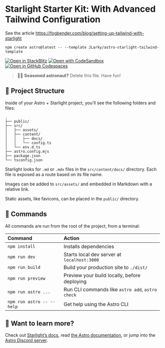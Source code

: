 # Starlight Starter Kit: With Advanced Tailwind Configuration

See the article https://fogbender.com/blog/setting-up-tailwind-with-starlight

```
npm create astro@latest -- --template JLarky/astro-starlight-tailwind-template
```

[![Open in StackBlitz](https://developer.stackblitz.com/img/open_in_stackblitz.svg)](https://stackblitz.com/github/JLarky/astro-starlight-tailwind-template)
[![Open with CodeSandbox](https://assets.codesandbox.io/github/button-edit-lime.svg)](https://codesandbox.io/p/sandbox/github/JLarky/astro-starlight-tailwind-template)
[![Open in GitHub Codespaces](https://github.com/codespaces/badge.svg)](https://codespaces.new/JLarky/astro-starlight-tailwind-template)

> 🧑‍🚀 **Seasoned astronaut?** Delete this file. Have fun!

## 🚀 Project Structure

Inside of your Astro + Starlight project, you'll see the following folders and files:

```
.
├── public/
├── src/
│   ├── assets/
│   ├── content/
│   │   ├── docs/
│   │   └── config.ts
│   └── env.d.ts
├── astro.config.mjs
├── package.json
└── tsconfig.json
```

Starlight looks for `.md` or `.mdx` files in the `src/content/docs/` directory. Each file is exposed as a route based on its file name.

Images can be added to `src/assets/` and embedded in Markdown with a relative link.

Static assets, like favicons, can be placed in the `public/` directory.

## 🧞 Commands

All commands are run from the root of the project, from a terminal:

| Command                   | Action                                           |
| :------------------------ | :----------------------------------------------- |
| `npm install`             | Installs dependencies                            |
| `npm run dev`             | Starts local dev server at `localhost:3000`      |
| `npm run build`           | Build your production site to `./dist/`          |
| `npm run preview`         | Preview your build locally, before deploying     |
| `npm run astro ...`       | Run CLI commands like `astro add`, `astro check` |
| `npm run astro -- --help` | Get help using the Astro CLI                     |

## 👀 Want to learn more?

Check out [Starlight’s docs](https://starlight.astro.build/), read [the Astro documentation](https://docs.astro.build), or jump into the [Astro Discord server](https://astro.build/chat).
